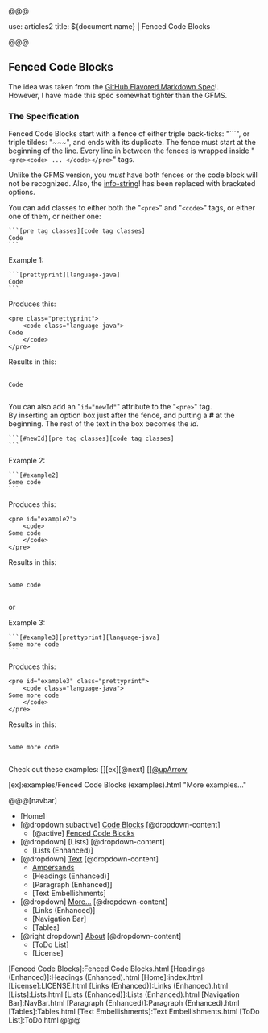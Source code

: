 @@@

use: articles2
title: ${document.name} | Fenced Code Blocks

@@@


## Fenced Code Blocks

The idea was taken from the [GitHub Flavored Markdown Spec][gfms]!.  
However, I have made this spec somewhat tighter than the GFMS.

### The Specification

Fenced Code Blocks start with a fence of either triple back-ticks: "```", 
or triple tildes: "~~~", and ends with its duplicate.  The fence must start
at the beginning of the line.  Every line in between the fences is wrapped 
inside "`<pre><code> ... </code></pre>`" tags.

Unlike the GFMS version, you *must* have both fences or the code block
will not be recognized.  Also, the [info-string]! has been replaced with
bracketed options.

You can add classes to either both the "`<pre>`" and "`<code>`" tags, 
or either one of them, or neither one:
~~~
```[pre tag classes][code tag classes]
Code
```
~~~
Example 1:
~~~
```[prettyprint][language-java]
Code
```
~~~
Produces this:
```
<pre class="prettyprint">
    <code class="language-java">
Code
    </code>
</pre>
```
Results in this:
<pre class="prettyprint">
    <code class="language-java">
Code
    </code>
</pre>

You can also add an "`id="newId"`" attribute to the "`<pre>`" tag.  
By inserting an option box just after the fence, and putting a __#__ at the
beginning.  The rest of the text in the box becomes the _id_.

~~~
```[#newId][pre tag classes][code tag classes]
```
~~~

Example 2:
~~~
```[#example2]
Some code
```
~~~
Produces this:
~~~
<pre id="example2">
    <code>
Some code
    </code>
</pre>
~~~
Results in this:
<pre id="example2">
    <code>
Some code
    </code>
</pre>

or

Example 3:
~~~
```[#example3][prettyprint][language-java]
Some more code
```
~~~
Produces this:
~~~
<pre id="example3" class="prettyprint">
    <code class="language-java">
Some more code
    </code>
</pre>
~~~
Results in this:
<pre id="example3" class="prettyprint">
    <code class="language-java">
Some more code
    </code>
</pre>


Check out these examples: [][ex][@next] [][@upArrow](#top)

[gfms]:https://github.github.com/gfm/#fenced-code-blocks
[info-string]:https://github.github.com/gfm/#info-string
[ex]:examples/Fenced Code Blocks (examples).html "More examples..."


@@@[navbar]
- [Home]
- [@dropdown subactive] [Code Blocks](#)
[@dropdown-content]
    - [@active] [Fenced Code Blocks](#)
- [@dropdown] [Lists]
[@dropdown-content]
    - [Lists (Enhanced)]
- [@dropdown] [Text](#)
[@dropdown-content]
    - [Ampersands]
    - [Headings (Enhanced)]
    - [Paragraph (Enhanced)]
    - [Text Embellishments]
- [@dropdown] [More...](#)
[@dropdown-content]
    - [Links (Enhanced)]
    - [Navigation Bar]
    - [Tables]
- [@right dropdown] [About]
[@dropdown-content]
    - [ToDo List]
    - [License]


[About]:About.html
[Ampersands]:Ampersands.html
[Fenced Code Blocks]:Fenced Code Blocks.html
[Headings (Enhanced)]:Headings (Enhanced).html
[Home]:index.html
[License]:LICENSE.html
[Links (Enhanced)]:Links (Enhanced).html
[Lists]:Lists.html
[Lists (Enhanced)]:Lists (Enhanced).html
[Navigation Bar]:NavBar.html
[Paragraph (Enhanced)]:Paragraph (Enhanced).html
[Tables]:Tables.html
[Text Embellishments]:Text Embellishments.html
[ToDo List]:ToDo.html
@@@
